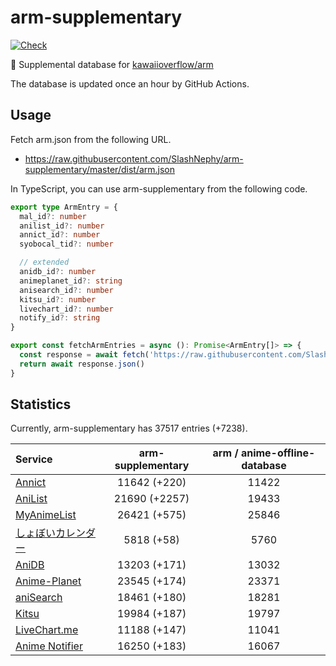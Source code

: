 # arm-supplementary

[![Check](https://github.com/SlashNephy/arm-supplementary/actions/workflows/check-node.yml/badge.svg)](https://github.com/SlashNephy/arm-supplementary/actions/workflows/check-node.yml)

💊 Supplemental database for [kawaiioverflow/arm](https://github.com/kawaiioverflow/arm)

The database is updated once an hour by GitHub Actions.

## Usage

Fetch arm.json from the following URL.

- https://raw.githubusercontent.com/SlashNephy/arm-supplementary/master/dist/arm.json

In TypeScript, you can use arm-supplementary from the following code.

```TypeScript
export type ArmEntry = {
  mal_id?: number
  anilist_id?: number
  annict_id?: number
  syobocal_tid?: number

  // extended
  anidb_id?: number
  animeplanet_id?: string
  anisearch_id?: number
  kitsu_id?: number
  livechart_id?: number
  notify_id?: string
}

export const fetchArmEntries = async (): Promise<ArmEntry[]> => {
  const response = await fetch('https://raw.githubusercontent.com/SlashNephy/arm-supplementary/master/dist/arm.json')
  return await response.json()
}
```

## Statistics

Currently, arm-supplementary has 37517 entries (+7238).

| Service                                     | arm-supplementary | arm / anime-offline-database |
| :------------------------------------------ | :---------------: | :--------------------------: |
| [Annict](https://annict.com)                |   11642 (+220)    |            11422             |
| [AniList](https://anilist.co)               |   21690 (+2257)   |            19433             |
| [MyAnimeList](https://myanimelist.net)      |   26421 (+575)    |            25846             |
| [しょぼいカレンダー](https://cal.syoboi.jp) |    5818 (+58)     |             5760             |
| [AniDB](https://anidb.net)                  |   13203 (+171)    |            13032             |
| [Anime-Planet](https://anime-planet.com)    |   23545 (+174)    |            23371             |
| [aniSearch](https://anisearch.com)          |   18461 (+180)    |            18281             |
| [Kitsu](https://kitsu.io)                   |   19984 (+187)    |            19797             |
| [LiveChart.me](https://livechart.me)        |   11188 (+147)    |            11041             |
| [Anime Notifier](https://notify.moe)        |   16250 (+183)    |            16067             |
